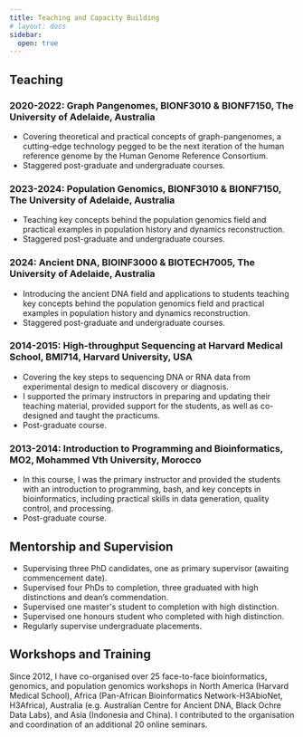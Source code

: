 ```yaml
---
title: Teaching and Capacity Building
# layout: docs
sidebar:
  open: true
---
```

 
## Teaching
### 2020-2022: Graph Pangenomes, BIONF3010 & BIONF7150, The University of Adelaide, Australia
- Covering theoretical and practical concepts of graph-pangenomes, a cutting-edge technology pegged to be the next iteration of the human reference genome by the Human Genome Reference Consortium.
- Staggered post-graduate and undergraduate courses.

### 2023-2024: Population Genomics, BIONF3010 & BIONF7150, The University of Adelaide, Australia
- Teaching key concepts behind the population genomics field and practical examples in population history and dynamics reconstruction.
- Staggered post-graduate and undergraduate courses.

### 2024: Ancient DNA, BIOINF3000 & BIOTECH7005, The University of Adelaide, Australia
- Introducing the ancient DNA field and applications to students teaching key concepts behind the population genomics field and practical examples in population history and dynamics reconstruction.
- Staggered post-graduate and undergraduate courses.

### 2014-2015: High-throughput Sequencing at Harvard Medical School, BMI714, Harvard University, USA
- Covering the key steps to sequencing DNA or RNA data from experimental design to medical discovery or diagnosis.
- I supported the primary instructors in preparing and updating their teaching material, provided support for the students, as well as co-designed and taught the practicums.
- Post-graduate course.

### 2013-2014: Introduction to Programming and Bioinformatics, MO2, Mohammed Vth University, Morocco
- In this course, I was the primary instructor and provided the students with an introduction to programming, bash, and key concepts in bioinformatics, including practical skills in data generation, quality control, and processing.
- Post-graduate course.

## Mentorship and Supervision
- Supervising three PhD candidates, one as primary supervisor (awaiting commencement date).
- Supervised four PhDs to completion, three graduated with high distinctions and dean’s commendation.
- Supervised one master's student to completion with high distinction.
- Supervised one honours student who completed with high distinction.
- Regularly supervise undergraduate placements. 

## Workshops and Training
Since 2012, I have co-organised over 25 face-to-face bioinformatics, genomics, and population genomics workshops in North America (Harvard Medical School), Africa (Pan-African Bioinformatics Network-H3AbioNet, H3Africa), Australia (e.g. Australian Centre for Ancient DNA, Black Ochre Data Labs), and Asia (Indonesia and China). I contributed to the organisation and coordination of an additional 20 online seminars.
